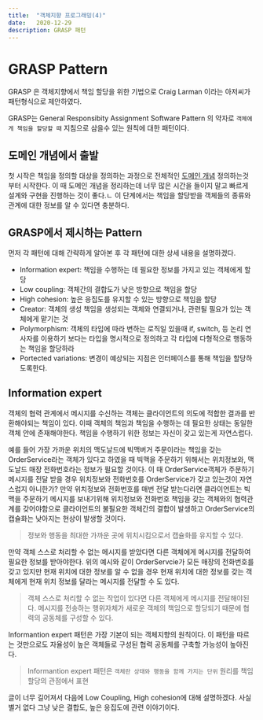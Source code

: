 ```yaml
---
title:  "객체지향 프로그래밍(4)"
date:   2020-12-29
description: GRASP 패턴
---
```


# GRASP Pattern
GRASP 은 객체지향에서 책임 할당을 위한 기법으로 Craig Larman 이라는 아저씨가 패턴형식으로 제안하였다.

GRASP는 General Responsibity Assignment Software Pattern 의 약자로 `객체에게 책임을 할당할 때` 지침으로 삼을수 있는 원칙에 대한 패턴이다.

## 도메인 개념에서 출발
첫 시작은 책임을 정의할 대상을 정의하는 과정으로 전체적인 [도메인 개념](https://parkjungwoong.github.io/%EA%B0%9D%EC%B2%B4%EC%A7%80%ED%96%A5%EC%9D%B4%EB%9E%80/#%EB%8F%84%EB%A9%94%EC%9D%B8%EC%9D%98-%EA%B5%AC%EC%A1%B0%EB%A5%BC-%EB%94%B0%EB%A5%B4%EB%8A%94-%ED%94%84%EB%A1%9C%EA%B7%B8%EB%9E%A8-%EA%B5%AC%EC%A1%B0) 정의하는것 부터 시작한다.
이 때 도메인 개념을 정리하는데 너무 많은 시간을 들이지 말고 빠르게 설계와 구현을 진행하는 것이 좋다.ㄴ
이 단계에서는 책임을 할당받을 객체들의 종류와 관계에 대한 정보를 알 수 있다면 충분하다.

## GRASP에서 제시하는 Pattern
먼저 각 패턴에 대해 간략하게 알아본 후 각 패턴에 대한 상세 내용을 설명하겠다.

- Information expert: 책임을 수행하는 데 필요한 정보를 가지고 있는 객체에게 할당
- Low coupling: 객체간의 결합도가 낮은 방향으로 책임을 할당
- High cohesion: 높은 응집도를 유지할 수 있는 방향으로 책임을 할당
- Creator: 객체의 생성 책임을 생성되는 객체와 연결되거나, 관련될 필요가 있는 객체에게 맡기는 것
- Polymorphism: 객체의 타입에 따라 변하는 로직일 있을때 if, switch, 등 논리 연사자를 이용하기 보다는 타입을 명시적으로 정의하고 각 타입에 다형적으로 행동하는 책임을 할당하라
- Portected variations: 변경이 예상되는 지점은 인터페이스를 통해 책임을 할당하도록한다.

## Information expert
객체의 협력 관계에서 메시지를 수신하는 객체는 클라이언트의 의도에 적합한 결과를 반환해야되는 책임이 있다.
이때 객체의 책임과 책임을 수행하는 데 필요한 상태는 동일한 객체 안에 존재해야한다.
책임을 수행하기 위한 정보는 자신이 갖고 있는게 자연스럽다.

예를 들어 가장 가까운 위치의 맥도날드에 빅맥버거 주문이라는 책임을 갖는 OrderService라는 객체가 있다고 하였을 때 빅맥을 주문하기 위해서는 위치정보와, 맥도날드 매장 전화번호라는 정보가 필요할 것이다. 이 때 OrderService객체가 주문하기 메시지를 전달 받을 경우 위치정보와 전화번호를 OrderService가 갖고 있는것이 자연스럽지 아니한가? 만약 위치정보와 전화번호를 매번 전달 받는다라면 클라이언트는 빅맥을 주문하기 메시지를 보내기위해 위치정보와 전화번호 책임을 갖는 객체와의 협력관계를 갖어야함으로 클라이언트의 불필요한 객체간의 결합이 발생하고 OrderService의 캡슐화는 낮아지는 현상이 발생할 것이다.

> 정보와 행동을 최대한 가까운 곳에 위치시킴으로서 캡슐화를 유지할 수 있다.

만약 객체 스스로 처리할 수 없는 메시지를 받았다면 다른 객체에게 메시지를 전달하여 필요한 정보를 받아야한다.
위의 예시와 같이 OrderServcie가 모든 매장의 전화번호를 갖고 있지만 현재 위치에 대한 정보를 알 수 없을 경우 현재 위치에 대한 정보를 갖는 객체에게 현재 위치 정보를 달라는 메시지를 전달할 수 도 있다.

> 객체 스스로 처리할 수 없는 작업이 있다면 다른 객체에게 메시지를 전달해야된다. 메시지를 전송하는 행위자체가 새로운 객체의 책임으로 할당되기 때문에 협력의 공동체를 구성할 수 있다.

Informantion expert 패턴은 가장 기본이 되는 객체지향의 원칙이다. 이 패턴을 따르는 것만으로도 자율성이 높은 객체들로 구성된 협력 공동체를 구축할 가능성이 높아진다.

> Informantion expert 패턴은 `객체란 상태와 행동을 함께 가지는 단위` 원리를 책임 할당의 관점에서 표현

글이 너무 길어져서 다음에 Low Coupling, High cohesion에 대해 설명하겠다.
사실 별거 없다 그냥 낮은 결합도, 높은 응집도에 관련 이야기이다.